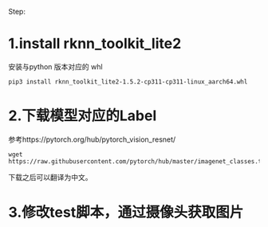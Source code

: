 Step:
# 1.install rknn_toolkit_lite2
安装与python 版本对应的 whl
```
pip3 install rknn_toolkit_lite2-1.5.2-cp311-cp311-linux_aarch64.whl
```
# 2.下载模型对应的Label
参考https://pytorch.org/hub/pytorch_vision_resnet/
```
wget https://raw.githubusercontent.com/pytorch/hub/master/imagenet_classes.txt
```
下载之后可以翻译为中文。
# 3.修改test脚本，通过摄像头获取图片
